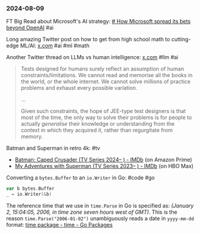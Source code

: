 ### 2024-08-09

FT Big Read about Microsoft's AI strategy: [# How Microsoft spread its bets beyond OpenAI](https://www.ft.com/content/7ca3a8a2-7660-4da3-a19e-1003e6cf45db) #ai 

Long amazing Twitter post on how to get from high school math to cutting-edge ML/AI: [x.com](https://x.com/justinskycak/status/1821614668516839777) #ai  #ml #math 

Another Twitter thread on LLMs vs human intelligence: [x.com](https://x.com/lawraga/status/1816695954420170969) #llm #ai
> Tests designed for humans surely reflect an assumption of human constraints/limitations. We cannot read and memorise all the books in the world, or the whole internet. We cannot solve millions of practice problems and exhaust every possible variation.
> 
> …
> 
> Given such constraints, the hope of JEE-type test designers is that most of the time, the only way to solve their problems is for people to actually *generalise* their knowledge or understanding from the context in which they acquired it, rather than regurgitate from memory.

Batman and Superman in retro 4k: #tv
* [Batman: Caped Crusader (TV Series 2024– ) - IMDb](https://www.imdb.com/title/tt14681596/) (on Amazon Prime)
* [My Adventures with Superman (TV Series 2023– ) - IMDb](https://www.imdb.com/title/tt14681924/) (on HBO Max)

Converting a `bytes.Buffer` to an `io.Writer` in Go: #code #go
```go
var b bytes.Buffer
_ = io.Writer(&b)
```

The reference time that we use in `time.Parse` in Go is specified as: *(January 2, 15:04:05, 2006, in time zone seven hours west of GMT)*. This is the reason `time.Parse("2006-01-02")` unambiguously reads a date in `yyyy-mm-dd` format: [time package - time - Go Packages](https://pkg.go.dev/time#example-Parse)